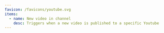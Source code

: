 ```yaml
---
favicon: /favicons/youtube.svg
items:
  - name: New video in channel
    desc: Triggers when a new video is published to a specific Youtube channel.
---
```


<script setup>
  import CustomListing from '../../components/CustomListing.vue'
</script>

<CustomListing />
